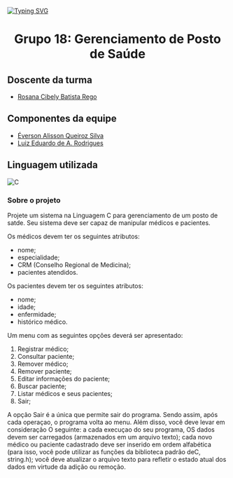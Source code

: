 [![Typing SVG](https://readme-typing-svg.herokuapp.com/?color=FFFFFF&size=35&center=true&vCenter=true&width=1000&lines=Gerenciamento+de+Posto+de+Saúde;Éverson+Alisson+e+Luiz+Eduardo+:%29)](https://git.io/typing-svg)

<h1 align="center">Grupo 18: Gerenciamento de Posto de Saúde</h1>

## Doscente da turma
- [Rosana Cibely Batista Rego](https://github.com/roscibely)

## Componentes da equipe
- [Éverson Alisson Queiroz Silva](https://github.com/Everson-Alisson)
- [Luiz Eduardo de A. Rodrigues](https://github.com/LuizEdu-AR)


## Linguagem utilizada

![C](https://img.shields.io/badge/C-007ACC?style=for-the-badge&logo=C&logoColor=white)&nbsp;

### Sobre o projeto
Projete um sistema na Linguagem C para gerenciamento de um posto de satde. Seu sistema deve ser capaz de manipular médicos e pacientes.

Os médicos devem ter os seguintes atributos:
- nome;
- especialidade;
- CRM (Conselho Regional de Medicina);
- pacientes atendidos.

Os pacientes devem ter os seguintes atributos:
- nome;
- idade;
- enfermidade;
- histórico médico.

Um menu com as seguintes opções deverá ser apresentado:
1. Registrar médico;
2. Consultar paciente;
3. Remover médico;
4. Remover paciente;
5. Editar informações do paciente;
6. Buscar paciente;
7. Listar médicos e seus pacientes;
8. Sair;

A opção Sair é a única que permite sair do programa. Sendo assim, após cada operaçao, o programa volta
ao menu. Além disso, você deve levar em consideração O seguinte: a cada execuçao do seu programa, OS
dados devem ser carregados (armazenados em um arquivo texto); cada novo médico ou paciente cadastrado
deve ser inserido em ordem alfabética (para isso, você pode utilizar as funções da biblioteca padrão deC,
string.h); você deve atualizar o arquivo texto para refletir o estado atual dos dados em virtude da adição
ou remoção.
